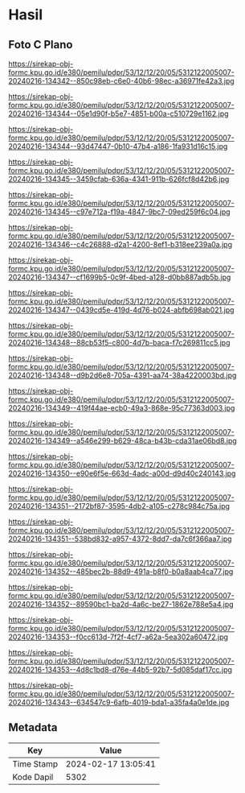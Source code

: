 # Hasil

## Foto C Plano

https://sirekap-obj-formc.kpu.go.id/e380/pemilu/pdpr/53/12/12/20/05/5312122005007-20240216-134342--850c98eb-c6e0-40b6-98ec-a36971fe42a3.jpg

https://sirekap-obj-formc.kpu.go.id/e380/pemilu/pdpr/53/12/12/20/05/5312122005007-20240216-134344--05e1d90f-b5e7-4851-b00a-c510729e1162.jpg

https://sirekap-obj-formc.kpu.go.id/e380/pemilu/pdpr/53/12/12/20/05/5312122005007-20240216-134344--93d47447-0b10-47b4-a186-1fa931d16c15.jpg

https://sirekap-obj-formc.kpu.go.id/e380/pemilu/pdpr/53/12/12/20/05/5312122005007-20240216-134345--3459cfab-636a-4341-911b-626fcf8d42b6.jpg

https://sirekap-obj-formc.kpu.go.id/e380/pemilu/pdpr/53/12/12/20/05/5312122005007-20240216-134345--c97e712a-f19a-4847-9bc7-09ed259f6c04.jpg

https://sirekap-obj-formc.kpu.go.id/e380/pemilu/pdpr/53/12/12/20/05/5312122005007-20240216-134346--c4c26888-d2a1-4200-8ef1-b318ee239a0a.jpg

https://sirekap-obj-formc.kpu.go.id/e380/pemilu/pdpr/53/12/12/20/05/5312122005007-20240216-134347--cf1699b5-0c9f-4bed-a128-d0bb887adb5b.jpg

https://sirekap-obj-formc.kpu.go.id/e380/pemilu/pdpr/53/12/12/20/05/5312122005007-20240216-134347--0439cd5e-419d-4d76-b024-abfb698ab021.jpg

https://sirekap-obj-formc.kpu.go.id/e380/pemilu/pdpr/53/12/12/20/05/5312122005007-20240216-134348--88cb53f5-c800-4d7b-baca-f7c269811cc5.jpg

https://sirekap-obj-formc.kpu.go.id/e380/pemilu/pdpr/53/12/12/20/05/5312122005007-20240216-134348--d9b2d6e8-705a-4391-aa74-38a4220003bd.jpg

https://sirekap-obj-formc.kpu.go.id/e380/pemilu/pdpr/53/12/12/20/05/5312122005007-20240216-134349--419f44ae-ecb0-49a3-868e-95c77363d003.jpg

https://sirekap-obj-formc.kpu.go.id/e380/pemilu/pdpr/53/12/12/20/05/5312122005007-20240216-134349--a546e299-b629-48ca-b43b-cda31ae06bd8.jpg

https://sirekap-obj-formc.kpu.go.id/e380/pemilu/pdpr/53/12/12/20/05/5312122005007-20240216-134350--e90e6f5e-663d-4adc-a00d-d9d40c240143.jpg

https://sirekap-obj-formc.kpu.go.id/e380/pemilu/pdpr/53/12/12/20/05/5312122005007-20240216-134351--2172bf87-3595-4db2-a105-c278c984c75a.jpg

https://sirekap-obj-formc.kpu.go.id/e380/pemilu/pdpr/53/12/12/20/05/5312122005007-20240216-134351--538bd832-a957-4372-8dd7-da7c6f366aa7.jpg

https://sirekap-obj-formc.kpu.go.id/e380/pemilu/pdpr/53/12/12/20/05/5312122005007-20240216-134352--485bec2b-88d9-491a-b8f0-b0a8aab4ca77.jpg

https://sirekap-obj-formc.kpu.go.id/e380/pemilu/pdpr/53/12/12/20/05/5312122005007-20240216-134352--89590bc1-ba2d-4a6c-be27-1862e788e5a4.jpg

https://sirekap-obj-formc.kpu.go.id/e380/pemilu/pdpr/53/12/12/20/05/5312122005007-20240216-134353--f0cc613d-7f2f-4cf7-a62a-5ea302a60472.jpg

https://sirekap-obj-formc.kpu.go.id/e380/pemilu/pdpr/53/12/12/20/05/5312122005007-20240216-134353--4d8c1bd8-d76e-44b5-92b7-5d085daf17cc.jpg

https://sirekap-obj-formc.kpu.go.id/e380/pemilu/pdpr/53/12/12/20/05/5312122005007-20240216-134343--634547c9-6afb-4019-bda1-a35fa4a0e1de.jpg


## Metadata

| Key        | Value               |
| ---------- | ------------------- |
| Time Stamp | 2024-02-17 13:05:41 |
| Kode Dapil | 5302                |



